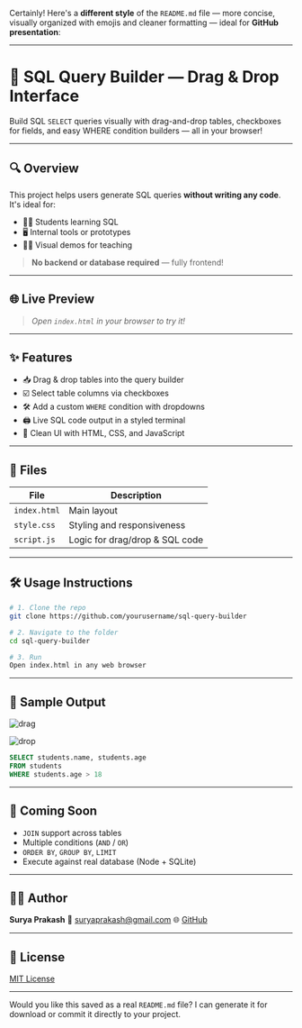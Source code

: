 Certainly! Here's a **different style** of the `README.md` file — more concise, visually organized with emojis and cleaner formatting — ideal for **GitHub presentation**:

---

# 🧩 SQL Query Builder — Drag & Drop Interface

Build SQL `SELECT` queries visually with drag-and-drop tables, checkboxes for fields, and easy WHERE condition builders — all in your browser!

---

## 🔍 Overview

This project helps users generate SQL queries **without writing any code**. It's ideal for:

* 🧑‍🎓 Students learning SQL
* 🖥️ Internal tools or prototypes
* 👨‍🏫 Visual demos for teaching

> **No backend or database required** — fully frontend!

---

## 🌐 Live Preview

> *Open `index.html` in your browser to try it!*

---

## ✨ Features

* 📥 Drag & drop tables into the query builder
* ☑️ Select table columns via checkboxes
* 🛠 Add a custom `WHERE` condition with dropdowns
* 🖨️ Live SQL code output in a styled terminal
* 🧼 Clean UI with HTML, CSS, and JavaScript

---

## 📁 Files

| File         | Description                    |
| ------------ | ------------------------------ |
| `index.html` | Main layout                    |
| `style.css`  | Styling and responsiveness     |
| `script.js`  | Logic for drag/drop & SQL code |

---

## 🛠 Usage Instructions

```bash
# 1. Clone the repo
git clone https://github.com/yourusername/sql-query-builder

# 2. Navigate to the folder
cd sql-query-builder

# 3. Run
Open index.html in any web browser
```

---

## 🧪 Sample Output
![drag](https://github.com/user-attachments/assets/5d506008-9b84-4ce2-aaef-fec9334e7ab2)

![drop](https://github.com/user-attachments/assets/f514946b-e0c6-4338-9e02-6d3912d440ad)

```sql
SELECT students.name, students.age
FROM students
WHERE students.age > 18
```

---

## 🚀 Coming Soon

* `JOIN` support across tables
* Multiple conditions (`AND` / `OR`)
* `ORDER BY`, `GROUP BY`, `LIMIT`
* Execute against real database (Node + SQLite)

---

## 👨‍💻 Author

**Surya Prakash**
📧 [suryaprakash@gmail.com](mailto:suryaprakash@gmail.com)
🌐 [GitHub](https://github.com/suryaprakash068)

---

## 📄 License

[MIT License](LICENSE)

---

Would you like this saved as a real `README.md` file? I can generate it for download or commit it directly to your project.
